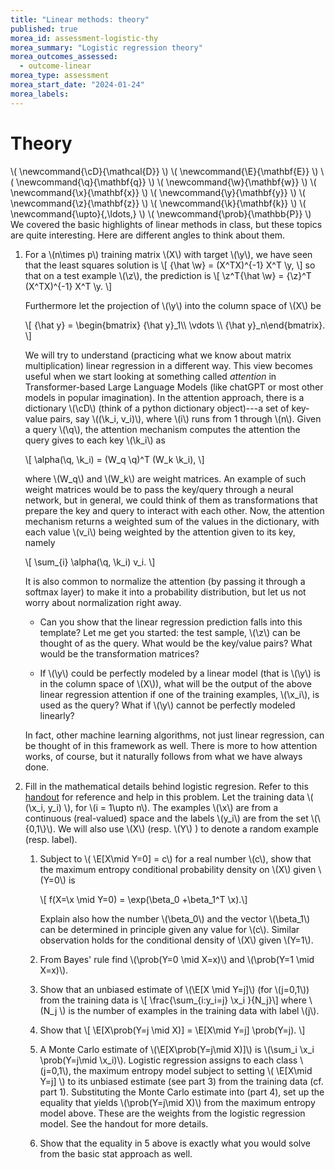```yaml
---
title: "Linear methods: theory"
published: true
morea_id: assessment-logistic-thy
morea_summary: "Logistic regression theory"
morea_outcomes_assessed:
  - outcome-linear
morea_type: assessment
morea_start_date: "2024-01-24"
morea_labels:
---
```


# Theory
\\( \newcommand{\cD}{\mathcal{D}} \\)
\\( \newcommand{\E}{\mathbf{E}} \\)
\\( \newcommand{\q}{\mathbf{q}} \\)
\\( \newcommand{\w}{\mathbf{w}} \\)
\\( \newcommand{\x}{\mathbf{x}} \\)
\\( \newcommand{\y}{\mathbf{y}} \\)
\\( \newcommand{\z}{\mathbf{z}} \\)
\\( \newcommand{\k}{\mathbf{k}} \\)
\\( \newcommand{\upto}{,\ldots,} \\)
\\( \newcommand{\prob}{\mathbb{P}} \\)
We covered the basic highlights of linear methods in class, but these
topics are quite interesting. Here are different angles to think about them.

1. For a \\(n\times p\\) training matrix \\(X\\) with target \\(\y\\),
   we have seen that the least squares solution is \\[ {\hat \w} =
   (X^TX)^{-1} X^T \y, \\] so that on a test example \\(\z\\), the
   prediction is \\[ \z^T{\hat \w} = {\z}^T (X^TX)^{-1} X^T \y. \\]

   Furthermore let the projection of \\(\y\\) into the column space of
   \\(X\\) be 
   
   \\[ {\hat y} = \begin{bmatrix} {\hat y}_1\\\\ \vdots \\\\ {\hat y}_n\end{bmatrix}. \\] 
   
   We will try to understand
   (practicing what we know about matrix multiplication) linear
   regression in a different way. This view becomes useful when we
   start looking at something called _attention_ in Transformer-based
   Large Language Models (like chatGPT or most other models in popular
   imagination).  In the attention approach,
   there is a dictionary \\(\cD\\) (think of a python dictionary
   object)---a set of key-value pairs, say \\((\k_i, v_i)\\), where
   \\(i\\) runs from 1 through \\(n\\). Given a query \\(\q\\), the
   attention mechanism computes the attention the query gives to each
   key \\(\k_i\\) as

   \\[ \alpha(\q, \k_i) = (W_q \q)^T (W_k \k_i), \\]

   where \\(W_q\\) and \\(W_k\\) are weight matrices. An example of such
   weight matrices would be to pass the key/query through a
   neural network, but in general, we could think of them as 
   transformations that prepare the key and query to interact with each
   other. Now, the attention mechanism returns a weighted sum of the
   values in the dictionary, with each value \\(v_i\\) being weighted
   by the attention given to its key, namely

   \\[ \sum_{i} \alpha(\q, \k_i) v_i. \\]

   It is also common to normalize the attention (by passing it through
   a softmax layer) to make it into a probability distribution, but
   let us not worry about normalization right away.

    * Can you show that the linear regression prediction falls into
  	  this template? Let me get you started: the test sample, \\(\z\\) can
  	  be thought of as the query. What would be the key/value pairs?
  	  What would be the transformation matrices?

    * If \\(\y\\) could be perfectly modeled by a linear model (that
  	  is \\(\y\\) is in the column space of \\(X\\)), what will be the
  	  output of the above linear regression attention if one
  	  of the training examples, \\(\x_i\\), is used as the query? What
  	  if \\(\y\\) cannot be perfectly modeled linearly?

   In fact, other machine learning algorithms, not just linear
   regression, can be thought of in this framework as well. There is
   more to how attention works, of course, but it naturally follows from
   what we have always done.


2. Fill in the mathematical details behind logistic regresion. Refer
   to this [handout](./logistic.pdf) for reference and help in this
   problem. Let the training data \\( (\x_i, y_i) \\), for \\(i = 1\upto
   n\\). The examples \\(\x\\) are from a continuous
   (real-valued) space and the labels \\(y_i\\) are from the set
   \\(\\{0,1\\}\\).  We will also use \\(X\\) (resp. \\(Y\\) ) to denote
   a random example (resp. label).
   
     1. Subject to \\( \E[X\mid Y=0] = c\\) for a real number \\(c\\),
		show that the maximum entropy conditional probability density
		on \\(X\\) given \\(Y=0\\) is 
	   
	    \\[ f(X=\x \mid Y=0) = \exp(\beta_0 +\beta_1^T \x).\\]
	   
	    Explain also how the number \\(\beta_0\\) and the vector
		\\(\beta_1\\) can be determined in principle given any value
		for \\(c\\).  Similar observation holds for the conditional
		density of \\(X\\) given \\(Y=1\\).
	   
	 2. From Bayes' rule find \\(\prob(Y=0 \mid X=x)\\) and \\(\prob(Y=1 \mid X=x)\\).
	 
	 3. Show that an unbiased estimate of \\(\E[X \mid Y=j]\\) (for \\(j=0,1\\)) from the training data is
		 \\[ \frac{\sum_{i:y_i=j} \x_i }{N_j}\\]
		 where \\(N_j \\) is the number of examples in the training data with label \\(j\\).
		 
	 4. Show that
		 \\[ \E[X\prob(Y=j \mid X)] = \E[X\mid Y=j] \prob(Y=j). \\]
	 
	 5. A Monte Carlo estimate of \\(\E[X\prob(Y=j\mid X)]\\) is
		 \\(\sum_i \x_i \prob(Y=j\mid \x_i)\\).  Logistic regression
		 assigns to each class \\(j=0,1\\), the maximum entropy model
		 subject to setting \\( \E[X\mid Y=j] \\) to its unbiased
		 estimate (see part 3) from the training data (cf. part 1).
		 Substituting the Monte Carlo estimate into (part 4), set up the
		 equality that yields \\(\prob(Y=j\mid X)\\) from the maximum
		 entropy model above. These are the weights from the logistic
		 regression model. See the handout for more details.
		 
	 6. Show that the equality in 5 above is exactly what you would solve from the basic
		 stat approach as well.
